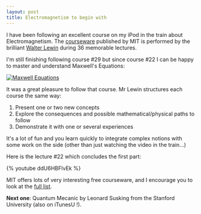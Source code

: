 ```yaml
---
layout: post
title: Electromagnetism to begin with
---
```


I have been following an excellent course on my iPod in the train about Electromagnetism. The [courseware](http://ocw.mit.edu/OcwWeb/Physics/8-02Electricity-and-MagnetismSpring2002/VideoAndCaptions/index.htm "Electricity and Magnetism") published by MIT is performed by the brilliant [Walter Lewin](http://web.mit.edu/physics/facultyandstaff/faculty/walter_lewin.html "Walter Lewin's Page") during 36 memorable lectures.

I'm still finishing following course #29 but since course #22 I can be happy to master and understand Maxwell's Equations: 

[![Maxwell Equations](http://www.physics.udel.edu/~watson/phys208/formulas/maxwell.gif "Maxwell Equations")](http://www.physics.udel.edu/~watson/phys208/formulas/maxwell.gif) 

It was a great pleasure to follow that course. Mr Lewin structures each course the same way:

1. Present one or two new concepts
1. Explore the consequences and possible mathematical/physical paths to follow
1. Demonstrate it with one or several experiences

It's a lot of fun and you learn quickly to integrate complex notions with some work on the side (other than just watching the video in the train...)

Here is the lecture #22 which concludes the first part:

{% youtube ddU6HBFlvEk %}

MIT offers lots of very interesting free courseware, and I encourage you to look at the [full list](http://ocw.mit.edu/OcwWeb/web/courses/courses/index.htm "MIT Courseware List").

**Next one**: Quantum Mecanic by Leonard Susking from the Stanford University (also on iTunesU !).
